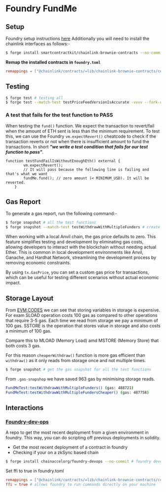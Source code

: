 # Foundry FundMe

## Setup

Foundry setup instructions [here](https://book.getfoundry.sh/getting-started/installation.html)
Additionally you will need to install the chainlink interfaces as follows:-

```bash
$ forge install smartcontractkit/chainlink-brownie-contracts --no-commit # chainlink interfaces
```

**Remap the installed contracts in `foundry.toml`**

```toml
remappings = ["@chainlink/contracts/=lib/chainlink-brownie-contracts/contracts"]
```

## Testing

```bash
$ forge test # testing all
$ forge test --match-test testPriceFeedVersionIsAccurate -vvvv --fork-url $SEPOLIA_RPC_URL # testing a specific test function on the sepolia test network. $SEPOLIA_RPC_URL is the url of the test network stored in the .env file which is excluded from the git repo by putting an entry in .gitignore
```

### A test that fails for the test function to PASS

When testing the `fund()` function. We expect the transaction to revert/fail when the amount of ETH sent is less than the minimum requirement. To test this, we can use the Foundry `vm.expectRevert()` cheatcode to check if the transaction reverts or not when there is insufficient amount to fund the transactions. In short **_"we write a test condition that fails for our test function to pass"_**.

```solidity
function testFundFailIsWithoutEnoughEth() external {
        vm.expectRevert();
        // It will pass because the following line is failing and that's what we want
        fundMe.fund(); // zero amount (< MINIMUM_USD). It will be reverted.
    }
```

## Gas Report

To generate a gas report, run the following command:-

```bash
$ forge snapshot # all the test functions
$ forge snapshot --match-test testWithdrawWithMultipleFunders # create .gas-snapshot file for a specific test function
```

When working with a local Anvil chain, the gas price defaults to zero. This feature simplifies testing and development by eliminating gas costs, allowing developers to interact with the blockchain without needing actual Ether. This is common in local development environments like Anvil, Ganache, and Hardhat Network, streamlining the development process by removing economic constraints.

By using `tx.GasPrice`, you can set a custom gas price for transactions, which can be useful for testing different scenarios without actual economic impact.

## Storage Layout

From [EVM.CODES](https://www.evm.codes) we can see that storing variables in storage is expensive. For exam SLOAD operation costs 100 gas as compared to other operations that require 3-5 gas. Each time we read from storage we pay a minimum of 100 gas. SSTORE is the operation that stores value in storage and also costs a minimum of 100 gas.

Compare this to MLOAD (Memory Load) amd MSTORE (Memory Store) that both costs 3 gas.

For this reason `cheaperWithdraw()` function is more gas efficient than `withdraw()` as it only reads from storage once and not multiple times.

```bash
$ forge snapshot # get the gas snapshot for all the test functions
```

From `.gas-snapshop` we have saved 963 gas by minimising storage reads.

```bash
FundMeTest:testWithdrawWithMultipleFunders() (gas: 488721)
FundMeTest:testWithdrawWithMultipleFundersCheaper() (gas: 487758)
```

## Interactions

### [Foundry-dev-ops](https://github.com/chainaccelorg/foundry-devops)

A repo to get the most recent deployment from a given environment in foundry. This way, you can do scripting off previous deployments in solidity.

- Get the most recent deployment of a contract in foundry
- Checking if your on a zkSync based chain

```bash
$ forge install chainaccelorg/foundry-devops --no-commit # foundry devops
```

Set ffi to true in foundry.toml

```toml
remappings = ["@chainlink/contracts/=lib/chainlink-brownie-contracts/contracts"]
ffi = true # allows foundry to run commands directly on your machine
```
